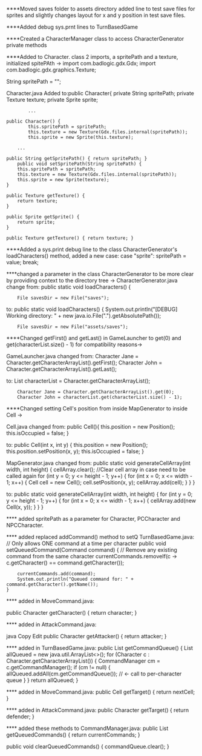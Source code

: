 ****Moved saves folder to assets directory added line to test save files for sprites and slightly changes layout for x and y position in test save files.

****Added debug sys.prnt lines to TurnBasedGame

****Created a CharacterManager class to access CharacterGenerator private methods

****Added to Character. class 2 imports, a spritePath and a texture, initialized spitePAth ->
import com.badlogic.gdx.Gdx;
import com.badlogic.gdx.graphics.Texture;

String spritePath = "";

Character.java
Added to:public Character{
private String spritePath;
private Texture texture;
private Sprite sprite;

	      	...

	public Character() {
        	this.spritePath = spritePath;
        	this.texture = new Texture(Gdx.files.internal(spritePath));
        	this.sprite = new Sprite(this.texture);

		...

	public String getSpritePath() { return spritePath; }
    	public void setSpritePath(String spritePath) {
        this.spritePath = spritePath;
        this.texture = new Texture(Gdx.files.internal(spritePath));
        this.sprite = new Sprite(texture);
    }

    public Texture getTexture() {
        return texture;
    }

    public Sprite getSprite() {
        return sprite;
    }

    public Texture getTexture() { return texture; }




****Added a sys.print debug line to the class CharacterGenerator's loadCharacters() method, added a new case:
case "sprite":
spritePath = value;
break;

****changed a parameter in the class CharacterGenerator to be more clear by providing context to the directory tree ->
CharacterGenerator.java
change from:
public static void loadCharacters() {

        File savesDir = new File("saves");

to:
public static void loadCharacters() {
System.out.println("[DEBUG] Working directory: " + new java.io.File(".").getAbsolutePath());

        File savesDir = new File("assets/saves");

****Changed getFirst() and getLast() in GameLauncher to get(0) and get(characterList.size() - 1) for compatibility reasons->

GameLauncher.java
changed from:
Character Jane = Character.getCharacterArrayList().getFirst();
Character John = Character.getCharacterArrayList().getLast();

to:
List<Character> characterList = Character.getCharacterArrayList();

        Character Jane = Character.getCharacterArrayList().get(0);
        Character John = characterList.get(characterList.size() - 1);


****Changed setting Cell's position from inside MapGenerator to inside Cell ->

Cell.java
changed from:
public Cell(){
this.position = new Position();
this.isOccupied = false;
}

to:
public Cell(int x, int y) {
this.position = new Position();
this.position.setPosition(x, y);
this.isOccupied = false;
}


MapGenerator.java
changed from:
public static void generateCellArray(int width, int height) {
cellArray.clear(); //Clear cell array in case need to be called again
for (int y = 0; y <= height - 1; y++) {
for (int x = 0; x <= width - 1; x++) {
Cell cell = new Cell();
cell.setPosition(x, y);
cellArray.add(cell);
}
}
}


to:
public static void generateCellArray(int width, int height) {
for (int y = 0; y <= height - 1; y++) {
for (int x = 0; x <= width - 1; x++) {
cellArray.add(new Cell(x, y));
}
}
}

**** added spritePath as a parameter for Character, PCCharacter and NPCCharacter. 

**** added replaced addCommand() method to setQ TurnBasedGame.java:
// Only allows ONE command at a time per character
public void setQueuedCommand(Command command) {
// Remove any existing command from the same character
currentCommands.removeIf(c -> c.getCharacter() == command.getCharacter());

        currentCommands.add(command);
        System.out.println("Queued command for: " + command.getCharacter().getName());
    }

**** added in MoveCommand.java:

public Character getCharacter() {
return character;
}

**** added in AttackCommand.java:

java
Copy
Edit
public Character getAttacker() {
return attacker;
}

**** added in TurnBasedGame.java:
public List<Command> getCommandQueue() {
List<Command> allQueued = new java.util.ArrayList<>();
for (Character c : Character.getCharacterArrayList()) {
CommandManager cm = c.getCommandManager();
if (cm != null) {
allQueued.addAll(cm.getCommandQueue()); // ← call to per-character queue
}
}
return allQueued;
}

**** added in MoveCommand.java:
public Cell getTarget() {
return nextCell;
}

**** added in AttackCommand.java:
public Character getTarget() {
return defender;
}

**** added these methods to CommandManager.java:
public List<Command> getQueuedCommands() {
return currentCommands;
}

public void clearQueuedCommands() {
commandQueue.clear();
}
